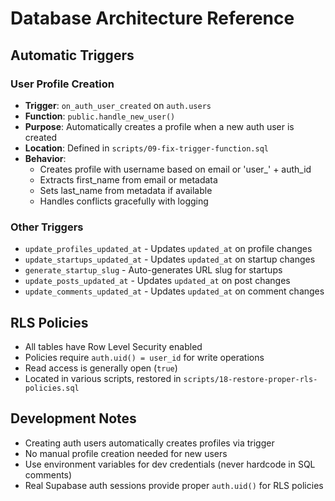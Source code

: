 # Database Architecture Reference

## Automatic Triggers

### User Profile Creation
- **Trigger**: `on_auth_user_created` on `auth.users`
- **Function**: `public.handle_new_user()`
- **Purpose**: Automatically creates a profile when a new auth user is created
- **Location**: Defined in `scripts/09-fix-trigger-function.sql`
- **Behavior**: 
  - Creates profile with username based on email or 'user_' + auth_id
  - Extracts first_name from email or metadata
  - Sets last_name from metadata if available
  - Handles conflicts gracefully with logging

### Other Triggers
- `update_profiles_updated_at` - Updates `updated_at` on profile changes
- `update_startups_updated_at` - Updates `updated_at` on startup changes  
- `generate_startup_slug` - Auto-generates URL slug for startups
- `update_posts_updated_at` - Updates `updated_at` on post changes
- `update_comments_updated_at` - Updates `updated_at` on comment changes

## RLS Policies
- All tables have Row Level Security enabled
- Policies require `auth.uid() = user_id` for write operations
- Read access is generally open (`true`)
- Located in various scripts, restored in `scripts/18-restore-proper-rls-policies.sql`

## Development Notes
- Creating auth users automatically creates profiles via trigger
- No manual profile creation needed for new users
- Use environment variables for dev credentials (never hardcode in SQL comments)
- Real Supabase auth sessions provide proper `auth.uid()` for RLS policies
